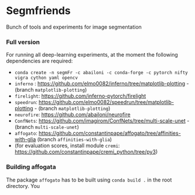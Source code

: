 # Segmfriends
Bunch of tools and experiments for image segmentation

### Full version
For running all deep-learning experiments, at the moment the following dependencies are required:
- `conda create -n segmFr -c abailoni -c conda-forge -c pytorch nifty vigra cython yaml opencv`
- `inferno` : https://github.com/elmo0082/inferno/tree/matplotlib-plotting - (branch `matplotlib-plotting`)
- `firelight`: https://github.com/inferno-pytorch/firelight
- `speedrun`: https://github.com/elmo0082/speedrun/tree/matplotlib-plotting - (branch `matplotlib-plotting`)
- `neurofire`: https://github.com/abailoni/neurofire
- `ConfNets`: https://github.com/imagirom/ConfNets/tree/multi-scale-unet - (branch `multi-scale-unet`)
- `affogato`: https://github.com/constantinpape/affogato/tree/affinities-with-glia (branch `affinities-with-glia`)
- (for evaluation scores, install module `cremi`: https://github.com/constantinpape/cremi_python/tree/py3)


### Building affogata

The package ```affogato``` has to be built using ```conda build .``` in the root directory.
You 
